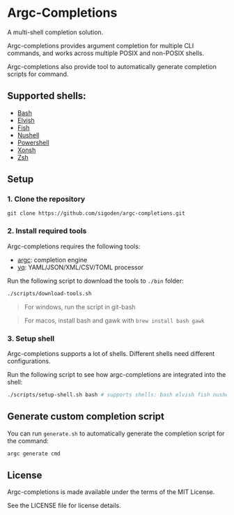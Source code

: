 # Argc-Completions

A multi-shell completion solution.

Argc-completions provides argument completion for multiple CLI commands, and works across multiple POSIX and non-POSIX shells.

Argc-completions also provide tool to automatically generate completion scripts for command.

## Supported shells:

- [Bash](https://www.gnu.org/software/bash/)
- [Elvish](https://elv.sh/)
- [Fish](https://fishshell.com/)
- [Nushell](https://www.nushell.sh/)
- [Powershell](https://microsoft.com/powershell)
- [Xonsh](https://xon.sh/)
- [Zsh](https://www.zsh.org/)

## Setup

### 1. Clone the repository

```
git clone https://github.com/sigoden/argc-completions.git
```

### 2. Install required tools

Argc-completions requires the following tools:

- [argc](https://github.com/sigoden/argc): completion engine
- [yq](https://github.com/mikefarah/yq): YAML/JSON/XML/CSV/TOML processor

Run the following script to download the tools to `./bin` folder:

```sh
./scripts/download-tools.sh
```
> For windows, run the script in git-bash

> For macos, install bash and gawk with `brew install bash gawk`

### 3. Setup shell

Argc-completions supports a lot of shells. Different shells need different configurations.

Run the following script to see how argc-completions are integrated into the shell:

```sh
./scripts/setup-shell.sh bash # supports shells: bash elvish fish nushell powershell xonsh zsh
```

## Generate custom completion script

You can run `generate.sh` to automatically generate the completion script for the command:

```sh
argc generate cmd 
```

## License

Argc-completions is made available under the terms of the MIT License. 

See the LICENSE file for license details.